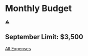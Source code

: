 # Monthly Budget

<aside>
⚠️

## September Limit: $3,500

</aside>

[All Expenses](All%20Expenses%201f13e8a19b1c81a497f6e70e5554bd2d.csv)